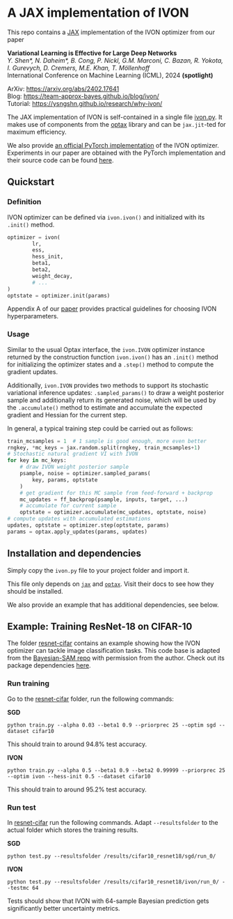 # A JAX implementation of IVON

This repo contains a [JAX](https://github.com/google/jax) implementation of the IVON optimizer from our paper

**Variational Learning is Effective for Large Deep Networks**\
*Y. Shen\*, N. Daheim\*, B. Cong, P. Nickl, G.M. Marconi, C. Bazan, R. Yokota, I. Gurevych, D. Cremers, M.E. Khan, T. Möllenhoff*\
International Conference on Machine Learning (ICML), 2024 **(spotlight)**

ArXiv: https://arxiv.org/abs/2402.17641 \
Blog: https://team-approx-bayes.github.io/blog/ivon/ \
Tutorial: https://ysngshn.github.io/research/why-ivon/

The JAX implementation of IVON is self-contained in a single file [ivon.py](./ivon.py). It makes use of components from the [optax](https://github.com/google-deepmind/optax) library and can be `jax.jit`-ted for maximum efficiency.

We also provide [an official PyTorch implementation](https://github.com/team-approx-bayes/ivon) of the IVON optimizer. Experiments in our paper are obtained with the PyTorch implementation and their source code can be found [here](https://github.com/team-approx-bayes/ivon-experiments).

## Quickstart

### Definition

IVON optimizer can be defined via `ivon.ivon()` and initialized with its `.init()` method.

```python
optimizer = ivon(
        lr, 
        ess, 
        hess_init, 
        beta1, 
        beta2, 
        weight_decay, 
        # ...
)
optstate = optimizer.init(params)
```

Appendix A of our [paper](https://arxiv.org/abs/2402.17641) provides practical guidelines for choosing IVON hyperparameters.

### Usage

Similar to the usual Optax interface, the `ivon.IVON` optimizer instance returned by the construction function `ivon.ivon()` has an `.init()` method for initializing the optimizer states and a `.step()` method to compute the gradient updates.

Additionally, `ivon.IVON` provides two methods to support its stochastic variational inference updates: `.sampled_params()` to draw a weight posterior sample and additionally return its generated noise, which will be used by the `.accumulate()` method to estimate and accumulate the expected gradient and Hessian for the current step.

In general, a typical training step could be carried out as follows:

```python
train_mcsamples = 1  # 1 sample is good enough, more even better
rngkey, *mc_keys = jax.random.split(rngkey, train_mcsamples+1)
# Stochastic natural gradient VI with IVON
for key in mc_keys:
    # draw IVON weight posterior sample
    psample, noise = optimizer.sampled_params(
        key, params, optstate
    )
    # get gradient for this MC sample from feed-forward + backprop
    mc_updates = ff_backprop(psample, inputs, target, ...)
    # accumulate for current sample
    optstate = optimizer.accumulate(mc_updates, optstate, noise)
# compute updates with accumulated estimations
updates, optstate = optimizer.step(optstate, params)
params = optax.apply_updates(params, updates)
```

## Installation and dependencies

Simply copy the `ivon.py` file to your project folder and import it.

This file only depends on [`jax`](https://jax.readthedocs.io/en/latest/installation.html) and [`optax`](https://optax.readthedocs.io/en/latest/index.html#installation). Visit their docs to see how they should be installed.

We also provide an example that has additional dependencies, see below.

## Example: Training ResNet-18 on CIFAR-10

The folder [resnet-cifar](./resnet-cifar) contains an example showing how the IVON optimizer can tackle image classification tasks. This code base is adapted from the [Bayesian-SAM repo](https://github.com/team-approx-bayes/bayesian-sam) with permission from the author. Check out its package dependencies [here](./resnet-cifar/requirements.txt).

### Run training

Go to the [resnet-cifar](./resnet-cifar) folder, run the following commands:

**SGD**
```
python train.py --alpha 0.03 --beta1 0.9 --priorprec 25 --optim sgd --dataset cifar10
```
This should train to around 94.8% test accuracy. 

**IVON**
```
python train.py --alpha 0.5 --beta1 0.9 --beta2 0.99999 --priorprec 25 --optim ivon --hess-init 0.5 --dataset cifar10
```
This should train to around 95.2% test accuracy. 

### Run test

In [resnet-cifar](./resnet-cifar) run the following commands. Adapt `--resultsfolder` to the actual folder which stores the training results.

**SGD**
```
python test.py --resultsfolder /results/cifar10_resnet18/sgd/run_0/
```

**IVON**
```
python test.py --resultsfolder /results/cifar10_resnet18/ivon/run_0/ --testmc 64
```

Tests should show that IVON with 64-sample Bayesian prediction gets significantly better uncertainty metrics.
